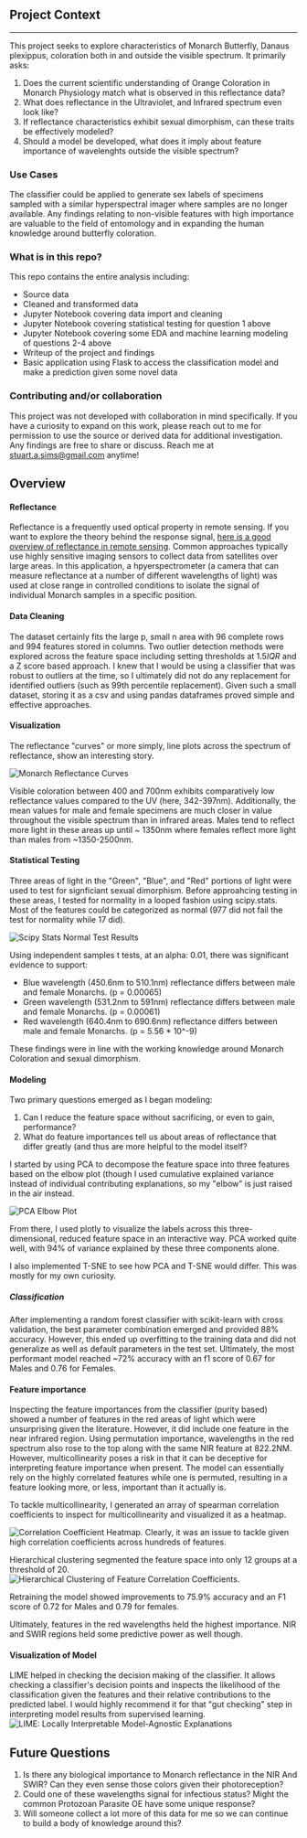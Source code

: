 ## Project Context


-----

This project seeks to explore characteristics of Monarch Butterfly, Danaus plexippus, coloration both in and outside the visible spectrum. It primarily asks:

1) Does the current scientific understanding of Orange Coloration in Monarch Physiology match what is observed in this reflectance data?
2) What does reflectance in the Ultraviolet, and Infrared spectrum even look like?
3) If reflectance characteristics exhibit sexual dimorphism, can these traits be effectively modeled?
4) Should a model be developed, what does it imply about feature importance of wavelenghts outside the visible spectrum?

### Use Cases

The classifier could be applied to generate sex labels of specimens sampled with a similar hyperspectral imager where samples are no longer available. Any findings relating to non-visible features with high importance are valuable to the field of entomology and in expanding the human knowledge around butterfly coloration. 

### What is in this repo?

This repo contains the entire analysis including:

* Source data
* Cleaned and transformed data
* Jupyter Notebook covering data import and cleaning
* Jupyter Notebook covering statistical testing for question 1 above
* Jupyter Notebook covering some EDA and machine learning modeling of questions 2-4 above
* Writeup of the project and findings
* Basic application using Flask to access the classification model and make a prediction given some novel data

### Contributing and/or collaboration

This project was not developed with collaboration in mind specifically. If you have a curiosity to expand on this work, please reach out to me for permission to use the source or derived data for additional investigation. Any findings are free to share or discuss. Reach me at stuart.a.sims@gmail.com anytime!

## Overview

#### Reflectance

Reflectance is a frequently used optical property in remote sensing. If you want to explore the theory behind the response signal, [here is a good overview of reflectance in remote sensing](http://www.oceanopticsbook.info/view/overview_of_optical_oceanography/reflectances).  Common approaches typically use highly sensitive imaging sensors to collect data from satellites over large areas. In this application, a hpyerspectrometer (a camera that can measure reflectance at a number of different wavelengths of light) was used at close range in controlled conditions to isolate the signal of individual Monarch samples in a specific position.

#### Data Cleaning

The dataset certainly fits the large p, small n area with 96 complete rows and 994 features stored in columns. Two outlier detection methods were explored across the feature space including setting thresholds at 1.5*IQR* and a Z score based approach. I knew that I would be using a classifier that was robust to outliers at the time, so I ultimately did not do any replacement for identified outliers (such as 99th percentile replacement). Given such a small dataset, storing it as a csv and using pandas dataframes proved simple and effective approaches.

#### Visualization

The reflectance "curves" or more simply, line plots across the spectrum of reflectance, show an interesting story.

![Monarch Reflectance Curves](references/notes/blog_reflectance_curves_all.JPG)

Visible coloration between 400 and 700nm exhibits comparatively low reflectance values compared to the UV (here, 342-397nm). Additionally, the mean values for male and female specimens are much closer in value throughout the visible spectrum than in infrared areas. Males tend to reflect more light in these areas up until ~ 1350nm where females reflect more light than males from ~1350-2500nm.


#### Statistical Testing

Three areas of light in the "Green", "Blue", and  "Red" portions of light were used to test for signficiant sexual dimorphism. Before approahcing testing in these areas, I tested for normality in a looped fashion using scipy.stats. Most of the features could be categorized as normal (977 did not fail the test for normality while 17 did).

![Scipy Stats Normal Test Results](references/notes/normal_test.JPG)

Using independent samples t tests, at an alpha: 0.01, there was significant evidence to support:

* Blue wavelength (450.6nm to 510.1nm) reflectance differs between male and female Monarchs. (p = 0.00065)
* Green wavelength (531.2nm to 591nm) reflectance differs between male and female Monarchs. (p = 0.00061)
* Red wavelength (640.4nm to 690.6nm) reflectance differs between male and female Monarchs. (p = 5.56 * 10^-9)

These findings were in line with the working knowledge around Monarch Coloration and sexual dimorphism.

#### Modeling

Two primary questions emerged as I began modeling:

1) Can I reduce the feature space without sacrificing, or even to gain, performance?
2) What do feature importances tell us about areas of reflectance that differ greatly (and thus are more helpful to the model itself?

I started by using PCA to decompose the feature space into three features based on the elbow plot (though I used cumulative explained variance instead of individual contributing explanations, so my "elbow" is just raised in the air instead.

![PCA Elbow Plot](references/notes/pca_variance_explained.JPG)

From there, I used plotly to visualize the labels across this three-dimensional, reduced feature space in an interactive way.
PCA worked quite well, with 94% of variance explained by these three components alone.

I also implemented T-SNE to see how PCA and T-SNE would differ. This was mostly for my own curiosity.

##### Classification

After implementing a random forest classifier with scikit-learn with cross validation, the best parameter combination emerged and provided 88% accuracy. However, this ended up overfitting to the training data and did not generalize as well as default parameters in the test set. Ultimately, the most performant model reached ~72% accuracy with an f1 score of 0.67 for Males and 0.76 for Females.



#### Feature importance

Inspecting the feature importances from the classifier (purity based) showed a number of features in the red areas of light which were unsurprising given the literature. However, it did include one feature in the near infrared region. Using permutation importance, wavelengths in the red spectrum also rose to the top along with the same NIR feature at 822.2NM. However, multicollinearity poses a risk in that it can be deceptive for interpreting feature importance when present. The model can essentially rely on the highly correlated features while one is permuted, resulting in a feature looking more, or less, important than it actually is.

To tackle multicollinearity, I generated an array of spearman correlation coefficients to inspect for multicollinearity and visualized it as a heatmap.

![Correlation Coefficient Heatmap](references/notes/blog_spearman_r_heatmap.JPG). Clearly, it was an issue to tackle given high correlation coefficients across hundreds of features.

Hierarchical clustering segmented the feature space into only 12 groups at a threshold of 20.
![Hierarchical Clustering of Feature Correlation Coefficients](references/notes/hierarchical_clustering_features.JPG).

Retraining the model showed improvements to 75.9% accuracy and an F1 score of 0.72 for Males and 0.79 for females. 

Ultimately, features in the red wavelengths held the highest importance. NIR and SWIR regions held some predictive power as well though.


#### Visualization of Model

LIME helped in checking the decision making of the classifier. It allows checking a classifier's decision points and inspects the likelihood of the classification given the features and their relative contributions to the predicted label. I would highly recommend it for that "gut checking" step in interpreting model results from supervised learning.
![LIME: Locally Interpretable Model-Agnostic Explanations](references/notes/lime_results.JPG)


## Future Questions

1) Is there any biological importance to Monarch reflectance in the NIR And SWIR? Can they even sense those colors given their photoreception?
2) Could one of these wavelengths signal for infectious status? Might the common Protozoan Parasite OE have some unique response?
3) Will someone collect a lot more of this data for me so we can continue to build a body of knowledge around this?




